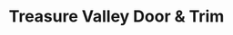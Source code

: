 ---
title: "Treasure Valley Door & Trim"
url: /meridian/treasure-valley-door-and-trim/
shop: doors
---